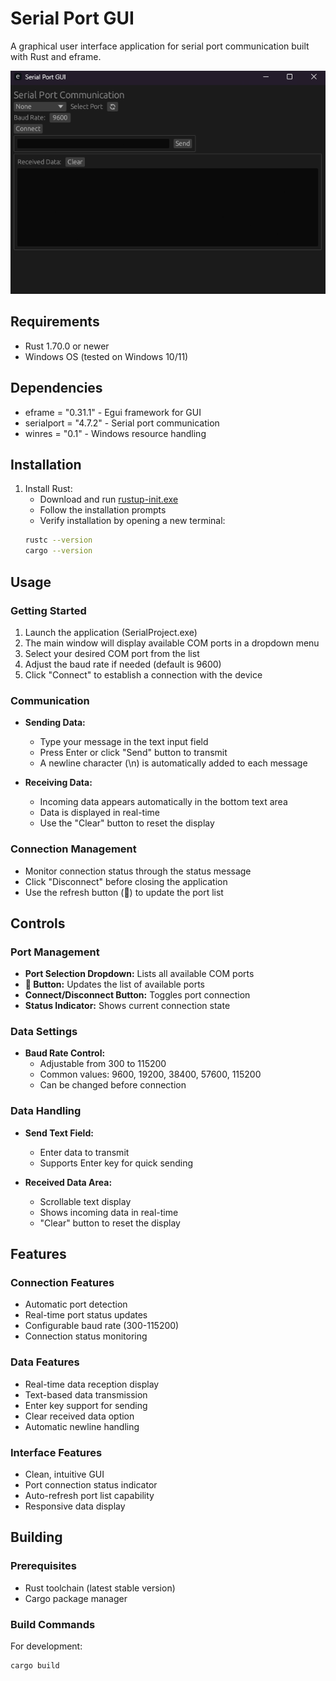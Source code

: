 # Serial Port GUI

A graphical user interface application for serial port communication built with Rust and eframe.

![Alt text](https://github.com/Amin98Hosseini/SerialProject/blob/main/AppImg.png)

## Requirements

- Rust 1.70.0 or newer
- Windows OS (tested on Windows 10/11)

## Dependencies

- eframe = "0.31.1" - Egui framework for GUI
- serialport = "4.7.2" - Serial port communication
- winres = "0.1" - Windows resource handling

## Installation

1. Install Rust:
   - Download and run [rustup-init.exe](https://rustup.rs/)
   - Follow the installation prompts
   - Verify installation by opening a new terminal:
   ```bash
   rustc --version
   cargo --version
   ```

## Usage

### Getting Started
1. Launch the application (SerialProject.exe)
2. The main window will display available COM ports in a dropdown menu
3. Select your desired COM port from the list
4. Adjust the baud rate if needed (default is 9600)
5. Click "Connect" to establish a connection with the device

### Communication
- **Sending Data:**
  - Type your message in the text input field
  - Press Enter or click "Send" button to transmit
  - A newline character (\n) is automatically added to each message
  
- **Receiving Data:**
  - Incoming data appears automatically in the bottom text area
  - Data is displayed in real-time
  - Use the "Clear" button to reset the display

### Connection Management
- Monitor connection status through the status message
- Click "Disconnect" before closing the application
- Use the refresh button (🔄) to update the port list

## Controls

### Port Management
- **Port Selection Dropdown:** Lists all available COM ports
- **🔄 Button:** Updates the list of available ports
- **Connect/Disconnect Button:** Toggles port connection
- **Status Indicator:** Shows current connection state

### Data Settings
- **Baud Rate Control:** 
  - Adjustable from 300 to 115200
  - Common values: 9600, 19200, 38400, 57600, 115200
  - Can be changed before connection

### Data Handling
- **Send Text Field:** 
  - Enter data to transmit
  - Supports Enter key for quick sending
  
- **Received Data Area:**
  - Scrollable text display
  - Shows incoming data in real-time
  - "Clear" button to reset the display

## Features

### Connection Features
- Automatic port detection
- Real-time port status updates
- Configurable baud rate (300-115200)
- Connection status monitoring

### Data Features
- Real-time data reception display
- Text-based data transmission
- Enter key support for sending
- Clear received data option
- Automatic newline handling

### Interface Features
- Clean, intuitive GUI
- Port connection status indicator
- Auto-refresh port list capability
- Responsive data display

## Building

### Prerequisites
- Rust toolchain (latest stable version)
- Cargo package manager

### Build Commands

For development:
```bash
cargo build
